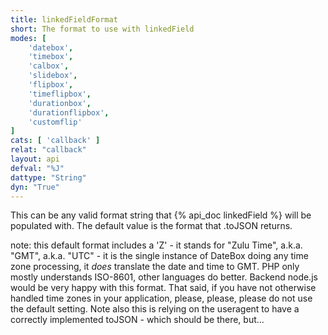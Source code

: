```yaml
---
title: linkedFieldFormat
short: The format to use with linkedField
modes: [
	'datebox',
	'timebox',
	'calbox',
	'slidebox',
	'flipbox',
	'timeflipbox',
	'durationbox',
	'durationflipbox',
	'customflip'
]
cats: [ 'callback' ]
relat: "callback"
layout: api
defval: "%J"
dattype: "String"
dyn: "True"
---
```


This can be any valid format string that {% api_doc linkedField %} will be populated with. The
default value is the format that .toJSON returns. 

note: this default format includes a 'Z' - it stands for "Zulu Time", a.k.a. "GMT", a.k.a. "UTC" - it
is the single instance of DateBox doing any time zone processing, it *does* translate the date and
time to GMT.  PHP only mostly understands ISO-8601, other languages do better.  Backend node.js
would be very happy with this format.  That said, if you have not otherwise handled time zones in 
your application, please, please, please do not use the default setting. Note also this is relying on 
the useragent to have a correctly implemented toJSON - which should be there, but...


